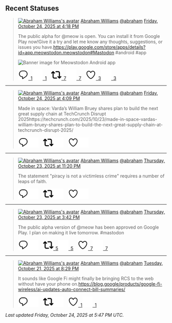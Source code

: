 ## Recent Statuses

> <a href="https://indieweb.social/@abraham"><img alt="Abraham Williams's avatar" src="https://cdn.masto.host/indiewebsocial/accounts/avatars/109/292/540/382/343/163/original/d00f2e03ce9c85b1.jpg" height="24" width="24" ></a> [Abraham Williams](https://indieweb.social/@abraham) [@abraham](https://indieweb.social/@abraham) [Friday, October 24, 2025 at 4:18 PM](https://indieweb.social/@abraham/115430045205660826)
>
> The public alpha for @meow is open. You can install it from Google Play now!Give it a try and let me know any thoughts, suggestions, or issues you have.https://play.google.com/store/apps/details?id=app.meowstodon.meowstodon#Mastodon #android #app
>
> ![Banner image for Meowstodon Android app](https://cdn.masto.host/indiewebsocial/media_attachments/files/115/430/021/729/603/025/original/ef5cbcbbeee4a6cd.png)
>
> [![Reply](./images/reply_light.svg#gh-light-mode-only "Reply")&ensp;1](https://indieweb.social/@abraham/115430045205660826#gh-light-mode-only)[![Reply](./images/reply.svg#gh-dark-mode-only "Reply")&ensp;1](https://indieweb.social/@abraham/115430045205660826#gh-dark-mode-only)&emsp;[![Boost](./images/retweet_light.svg#gh-light-mode-only "Boost")&ensp;7](https://indieweb.social/@abraham/115430045205660826#gh-light-mode-only)[![Boost](./images/retweet.svg#gh-dark-mode-only "Boost")&ensp;7](https://indieweb.social/@abraham/115430045205660826#gh-dark-mode-only)&emsp;[![Favorite](./images/like_light.svg#gh-light-mode-only "Favorite")&ensp;3](https://indieweb.social/@abraham/115430045205660826#gh-light-mode-only)[![Favorite](./images/like.svg#gh-dark-mode-only "Favorite")&ensp;3](https://indieweb.social/@abraham/115430045205660826#gh-dark-mode-only)


---

> <a href="https://indieweb.social/@abraham"><img alt="Abraham Williams's avatar" src="https://cdn.masto.host/indiewebsocial/accounts/avatars/109/292/540/382/343/163/original/d00f2e03ce9c85b1.jpg" height="24" width="24" ></a> [Abraham Williams](https://indieweb.social/@abraham) [@abraham](https://indieweb.social/@abraham) [Friday, October 24, 2025 at 4:09 PM](https://indieweb.social/@abraham/115430009498416978)
>
> Made in space: Varda’s William Bruey shares plan to build the next great supply chain at TechCrunch Disrupt 2025https://techcrunch.com/2025/10/23/made-in-space-vardas-william-bruey-shares-plan-to-build-the-next-great-supply-chain-at-techcrunch-disrupt-2025/
>
> [![Reply](./images/reply_light.svg#gh-light-mode-only "Reply")](https://indieweb.social/@abraham/115430009498416978#gh-light-mode-only)[![Reply](./images/reply.svg#gh-dark-mode-only "Reply")](https://indieweb.social/@abraham/115430009498416978#gh-dark-mode-only)&emsp;[![Boost](./images/retweet_light.svg#gh-light-mode-only "Boost")](https://indieweb.social/@abraham/115430009498416978#gh-light-mode-only)[![Boost](./images/retweet.svg#gh-dark-mode-only "Boost")](https://indieweb.social/@abraham/115430009498416978#gh-dark-mode-only)&emsp;[![Favorite](./images/like_light.svg#gh-light-mode-only "Favorite")](https://indieweb.social/@abraham/115430009498416978#gh-light-mode-only)[![Favorite](./images/like.svg#gh-dark-mode-only "Favorite")](https://indieweb.social/@abraham/115430009498416978#gh-dark-mode-only)


---

> <a href="https://indieweb.social/@abraham"><img alt="Abraham Williams's avatar" src="https://cdn.masto.host/indiewebsocial/accounts/avatars/109/292/540/382/343/163/original/d00f2e03ce9c85b1.jpg" height="24" width="24" ></a> [Abraham Williams](https://indieweb.social/@abraham) [@abraham](https://indieweb.social/@abraham) [Thursday, October 23, 2025 at 11:20 PM](https://indieweb.social/@abraham/115426041903769964)
>
> The statement &quot;piracy is not a victimless crime&quot; requires a number of leaps of faith.
>
> [![Reply](./images/reply_light.svg#gh-light-mode-only "Reply")](https://indieweb.social/@abraham/115426041903769964#gh-light-mode-only)[![Reply](./images/reply.svg#gh-dark-mode-only "Reply")](https://indieweb.social/@abraham/115426041903769964#gh-dark-mode-only)&emsp;[![Boost](./images/retweet_light.svg#gh-light-mode-only "Boost")](https://indieweb.social/@abraham/115426041903769964#gh-light-mode-only)[![Boost](./images/retweet.svg#gh-dark-mode-only "Boost")](https://indieweb.social/@abraham/115426041903769964#gh-dark-mode-only)&emsp;[![Favorite](./images/like_light.svg#gh-light-mode-only "Favorite")](https://indieweb.social/@abraham/115426041903769964#gh-light-mode-only)[![Favorite](./images/like.svg#gh-dark-mode-only "Favorite")](https://indieweb.social/@abraham/115426041903769964#gh-dark-mode-only)


---

> <a href="https://indieweb.social/@abraham"><img alt="Abraham Williams's avatar" src="https://cdn.masto.host/indiewebsocial/accounts/avatars/109/292/540/382/343/163/original/d00f2e03ce9c85b1.jpg" height="24" width="24" ></a> [Abraham Williams](https://indieweb.social/@abraham) [@abraham](https://indieweb.social/@abraham) [Thursday, October 23, 2025 at 3:42 PM](https://indieweb.social/@abraham/115424242322449102)
>
> The public alpha version of @meow has been approved on Google Play. I plan on making it live tomorrow. #mastodon
>
> [![Reply](./images/reply_light.svg#gh-light-mode-only "Reply")](https://indieweb.social/@abraham/115424242322449102#gh-light-mode-only)[![Reply](./images/reply.svg#gh-dark-mode-only "Reply")](https://indieweb.social/@abraham/115424242322449102#gh-dark-mode-only)&emsp;[![Boost](./images/retweet_light.svg#gh-light-mode-only "Boost")&ensp;5](https://indieweb.social/@abraham/115424242322449102#gh-light-mode-only)[![Boost](./images/retweet.svg#gh-dark-mode-only "Boost")&ensp;5](https://indieweb.social/@abraham/115424242322449102#gh-dark-mode-only)&emsp;[![Favorite](./images/like_light.svg#gh-light-mode-only "Favorite")&ensp;7](https://indieweb.social/@abraham/115424242322449102#gh-light-mode-only)[![Favorite](./images/like.svg#gh-dark-mode-only "Favorite")&ensp;7](https://indieweb.social/@abraham/115424242322449102#gh-dark-mode-only)


---

> <a href="https://indieweb.social/@abraham"><img alt="Abraham Williams's avatar" src="https://cdn.masto.host/indiewebsocial/accounts/avatars/109/292/540/382/343/163/original/d00f2e03ce9c85b1.jpg" height="24" width="24" ></a> [Abraham Williams](https://indieweb.social/@abraham) [@abraham](https://indieweb.social/@abraham) [Tuesday, October 21, 2025 at 8:29 PM](https://indieweb.social/@abraham/115414047055480492)
>
> It sounds like Google Fi might finally be bringing RCS to the web without have your phone on.https://blog.google/products/google-fi-wireless/ai-updates-auto-connect-bill-summaries/
>
> [![Reply](./images/reply_light.svg#gh-light-mode-only "Reply")](https://indieweb.social/@abraham/115414047055480492#gh-light-mode-only)[![Reply](./images/reply.svg#gh-dark-mode-only "Reply")](https://indieweb.social/@abraham/115414047055480492#gh-dark-mode-only)&emsp;[![Boost](./images/retweet_light.svg#gh-light-mode-only "Boost")](https://indieweb.social/@abraham/115414047055480492#gh-light-mode-only)[![Boost](./images/retweet.svg#gh-dark-mode-only "Boost")](https://indieweb.social/@abraham/115414047055480492#gh-dark-mode-only)&emsp;[![Favorite](./images/like_light.svg#gh-light-mode-only "Favorite")&ensp;1](https://indieweb.social/@abraham/115414047055480492#gh-light-mode-only)[![Favorite](./images/like.svg#gh-dark-mode-only "Favorite")&ensp;1](https://indieweb.social/@abraham/115414047055480492#gh-dark-mode-only)


_Last updated Friday, October 24, 2025 at 5:47 PM UTC._
